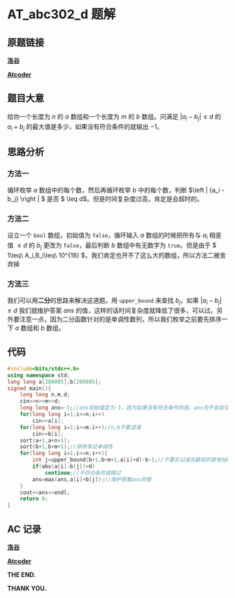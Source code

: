 # AT_abc302_d 题解
## 原题链接
[**洛谷**](https://www.luogu.com.cn/problem/AT_abc302_d)

[**Atcoder**](https://atcoder.jp/contests/abc302/tasks/abc302_d)
## 题目大意
给你一个长度为 $n$ 的 $a$ 数组和一个长度为 $m$ 的 $b$ 数组。问满足 $\left | {a_i - b_j} \right | \leq d$ 的 $a_i + b_j$ 的最大值是多少，如果没有符合条件的就输出 $-1$。

## 思路分析
### 方法一
循环枚举 $a$ 数组中的每个数，然后再循环枚举 $b$ 中的每个数，判断 $\left | {a_i - b_j} \right | $ 是否 $ \leq d$。但是时间复杂度过高，肯定是会超时的。

### 方法二
设立一个 `bool` 数组，初始值为 `false`，循环输入 $a$ 数组的时候把所有与 $a_i$ 相差值 $\leq d$ 的 $b_j$ 更改为 `false`，最后判断 $b$ 数组中有无数字为 `true`。但是由于 $ 1\leq\ A_i,B_i\leq\ 10^{18} $，我们肯定也开不了这么大的数组，所以方法二被舍弃掉

### 方法三
我们可以用**二分**的思路来解决这道题。用 ```upper_bound``` 来查找 $b_j$，如果 $\left | {a_i - b_j} \right | \leq d$ 我们就维护答案 $ans$ 的值，这样的话时间复杂度就降低了很多，可以过。另外要注意一点，因为二分函数针对的是单调性数列，所以我们枚举之前要先排序一下 $a$ 数组和 $b$ 数组。

## 代码
```cpp
#include<bits/stdc++.h>
using namespace std;
long long a[200005],b[200005];
signed main(){
	long long n,m,d;
	cin>>n>>m>>d;
	long long ans=-1;//ans初始值定为-1，因为如果没有符合条件的值，ans也不会改变，就是符合要求的-1 
	for(long long i=1;i<=n;i++)
		cin>>a[i];
	for(long long i=1;i<=m;i++)//n,m不要混淆 
		cin>>b[i];
	sort(a+1,a+n+1);
	sort(b+1,b+m+1);//排序保证单调性 
	for(long long i=1;i<=n;i++){
		int j=upper_bound(b+1,b+m+1,a[i]+d)-b-1;//不要忘记减去数组的首地址b以及多减1 
		if(abs(a[i]-b[j])>d)
			continue;//不符合条件就跳过 
		ans=max(ans,a[i]+b[j]);//维护答案ans的值 
	}
	cout<<ans<<endl;
	return 0;
}

```

## AC 记录
[**洛谷**](https://www.luogu.com.cn/record/110987754)

[**Atcoder**](https://atcoder.jp/contests/abc302/submissions/41615686)

**THE END.**

**THANK YOU.**